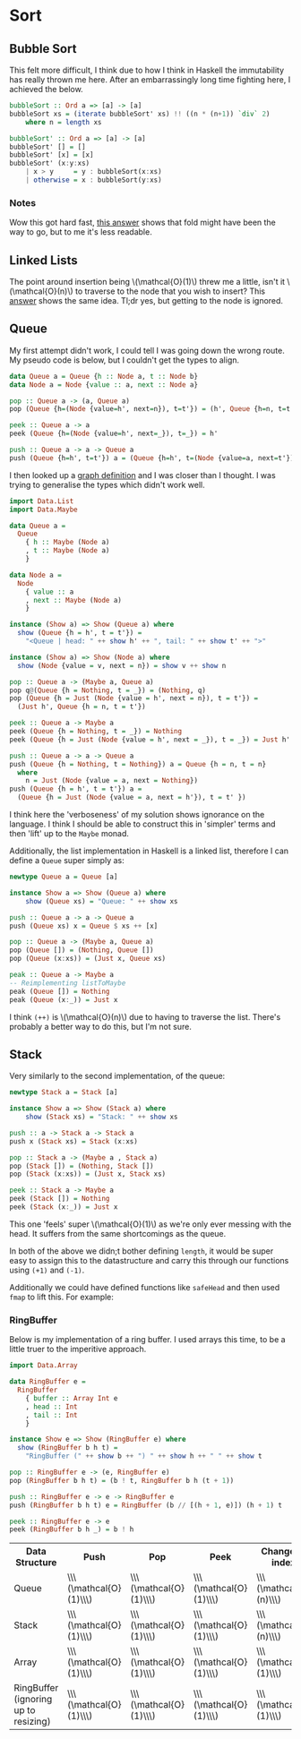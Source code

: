 # Sort

## Bubble Sort
This felt more difficult, I think due to how I think in Haskell the immutability
has really thrown me here. After an embarrassingly long time fighting here, I achieved
the below.
```haskell
bubbleSort :: Ord a => [a] -> [a]
bubbleSort xs = (iterate bubbleSort' xs) !! ((n * (n+1)) `div` 2)
    where n = length xs

bubbleSort' :: Ord a => [a] -> [a]
bubbleSort' [] = []
bubbleSort' [x] = [x]
bubbleSort' (x:y:xs)
    | x > y     = y : bubbleSort(x:xs)
    | otherwise = x : bubbleSort(y:xs)
```

### Notes
Wow this got hard fast, [this answer](https://codereview.stackexchange.com/questions/197868/bubble-sort-in-haskell)
shows that fold might have been the way to go, but to me it's less readable.

## Linked Lists
The point around insertion being \\(\mathcal{O}(1)\\) threw me a little, isn't it \\(\mathcal{O}(n)\\)
to traverse to the node that you wish to insert? This [answer](https://stackoverflow.com/questions/840648/why-is-inserting-in-the-middle-of-a-linked-list-o1)
shows the same idea. Tl;dr yes, but getting to the node is ignored.

## Queue
My first attempt didn't work, I could tell I was going down the wrong route.
My pseudo code is below, but I couldn't get the types to align.
```haskell
data Queue a = Queue {h :: Node a, t :: Node b}
data Node a = Node {value :: a, next :: Node a}

pop :: Queue a -> (a, Queue a)
pop (Queue {h=(Node {value=h', next=n}), t=t'}) = (h', Queue {h=n, t=t'})

peek :: Queue a -> a
peek (Queue {h=(Node {value=h', next=_}), t=_}) = h'

push :: Queue a -> a -> Queue a
push (Queue {h=h', t=t'}) a = (Queue {h=h', t=(Node {value=a, next=t'})})
```
I then looked up a [graph definition](https://stackoverflow.com/questions/9732084/how-do-you-represent-a-graph-in-haskell)
and I was closer than I thought. I was trying to generalise the types which didn't work well.

```haskell
import Data.List
import Data.Maybe

data Queue a =
  Queue
    { h :: Maybe (Node a)
    , t :: Maybe (Node a)
    }

data Node a =
  Node
    { value :: a
    , next :: Maybe (Node a)
    }

instance (Show a) => Show (Queue a) where
  show (Queue {h = h', t = t'}) =
    "<Queue | head: " ++ show h' ++ ", tail: " ++ show t' ++ ">"

instance (Show a) => Show (Node a) where
  show (Node {value = v, next = n}) = show v ++ show n

pop :: Queue a -> (Maybe a, Queue a)
pop q@(Queue {h = Nothing, t = _}) = (Nothing, q)
pop (Queue {h = Just (Node {value = h', next = n}), t = t'}) =
  (Just h', Queue {h = n, t = t'})

peek :: Queue a -> Maybe a
peek (Queue {h = Nothing, t = _}) = Nothing
peek (Queue {h = Just (Node {value = h', next = _}), t = _}) = Just h'

push :: Queue a -> a -> Queue a
push (Queue {h = Nothing, t = Nothing}) a = Queue {h = n, t = n}
  where
    n = Just (Node {value = a, next = Nothing})
push (Queue {h = h', t = t'}) a =
  (Queue {h = Just (Node {value = a, next = h'}), t = t' })
```

I think here the 'verboseness' of my solution shows ignorance on the language. I think
I should be able to construct this in 'simpler' terms and then 'lift' up to the
`Maybe` monad.

Additionally, the list implementation in Haskell is a linked list, therefore I can
define a `Queue` super simply as:
```haskell
newtype Queue a = Queue [a]

instance Show a => Show (Queue a) where
    show (Queue xs) = "Queue: " ++ show xs

push :: Queue a -> a -> Queue a
push (Queue xs) x = Queue $ xs ++ [x]

pop :: Queue a -> (Maybe a, Queue a)
pop (Queue []) = (Nothing, Queue [])
pop (Queue (x:xs)) = (Just x, Queue xs)

peak :: Queue a -> Maybe a
-- Reimplementing listToMaybe
peak (Queue []) = Nothing
peak (Queue (x:_)) = Just x
```
I think `(++)` is \\(\mathcal{O}(n)\\) due to having to traverse the list. There's probably a
better way to do this, but I'm not sure.

## Stack
Very similarly to the second implementation, of the queue:
```haskell
newtype Stack a = Stack [a]

instance Show a => Show (Stack a) where
    show (Stack xs) = "Stack: " ++ show xs

push :: a -> Stack a -> Stack a
push x (Stack xs) = Stack (x:xs)

pop :: Stack a -> (Maybe a , Stack a)
pop (Stack []) = (Nothing, Stack [])
pop (Stack (x:xs)) = (Just x, Stack xs)

peek :: Stack a -> Maybe a
peek (Stack []) = Nothing
peek (Stack (x:_)) = Just x
```

This one 'feels' super \\(\mathcal{O}(1)\\) as we're only ever messing with the head. It suffers
from the same shortcomings as the queue.

In both of the above we didn;t bother defining `length`, it would be super easy to assign
this to the datastructure and carry this through our functions using `(+1)` and `(-1)`.

Additionally we could have defined functions like `safeHead` and then used `fmap` to
lift this. For example:

### RingBuffer
Below is my implementation of a ring buffer. I used arrays this time, to be a little
truer to the imperitive approach.
```haskell
import Data.Array

data RingBuffer e =
  RingBuffer
    { buffer :: Array Int e
    , head :: Int
    , tail :: Int
    }

instance Show e => Show (RingBuffer e) where
  show (RingBuffer b h t) =
    "RingBuffer (" ++ show b ++ ") " ++ show h ++ " " ++ show t

pop :: RingBuffer e -> (e, RingBuffer e)
pop (RingBuffer b h t) = (b ! t, RingBuffer b h (t + 1))

push :: RingBuffer e -> e -> RingBuffer e
push (RingBuffer b h t) e = RingBuffer (b // [(h + 1, e)]) (h + 1) t

peek :: RingBuffer e -> e
peek (RingBuffer b h _) = b ! h
```
<table class="table table-dark">
  <tr>
    <th>Data Structure</th>
    <th>Push</th>
    <th>Pop</th>
    <th>Peek</th>
    <th>Change at index</th>
  </tr>
  <tr>
    <td>Queue</td>
    <td>\\\(\mathcal{O}(1)\\\)</td>
    <td>\\\(\mathcal{O}(1)\\\)</td>
    <td>\\\(\mathcal{O}(1)\\\)</td>
    <td>\\\(\mathcal{O}(n)\\\)</td>
  </tr>
  <tr>
    <td>Stack</td>
    <td>\\\(\mathcal{O}(1)\\\)</td>
    <td>\\\(\mathcal{O}(1)\\\)</td>
    <td>\\\(\mathcal{O}(1)\\\)</td>
    <td>\\\(\mathcal{O}(n)\\\)</td>
  </tr>
  <tr>
    <td>Array</td>
    <td>\\\(\mathcal{O}(1)\\\)</td>
    <td>\\\(\mathcal{O}(1)\\\)</td>
    <td>\\\(\mathcal{O}(1)\\\)</td>
    <td>\\\(\mathcal{O}(1)\\\)</td>
  </tr>
  <tr>
    <td>RingBuffer</br>(ignoring up to resizing)</td>
    <td>\\\(\mathcal{O}(1)\\\)</td>
    <td>\\\(\mathcal{O}(1)\\\)</td>
    <td>\\\(\mathcal{O}(1)\\\)</td>
    <td>\\\(\mathcal{O}(1)\\\)</td>
  </tr>
</table>
